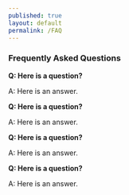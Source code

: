 ```yaml
---
published: true
layout: default
permalink: /FAQ
---
```

### Frequently Asked Questions


**Q: Here is a question?**

A: Here is an answer.

**Q: Here is a question?**

A: Here is an answer.

**Q: Here is a question?**

A: Here is an answer.

**Q: Here is a question?**

A: Here is an answer.





<body id="FAQ"></body>
